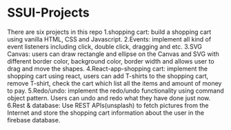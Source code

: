 # SSUI-Projects
There are six projects in this repo
1.shopping cart: build a shopping cart using vanilla HTML, CSS and Javascript.
2.Events: implement all kind of event listeners including click, double click, dragging and etc.
3.SVG Canvas: users can draw rectangle and ellipse on the Canvas and SVG with different border color, background color, border width and allows user to drag and move the shapes.
4.React-app-shopping cart: implement the shopping cart using react, users can add T-shirts to the shopping cart, remove T-shirt, check the cart which list all the items and amount of money to pay.
5.Redo/undo: implement the redo/undo functionality using command object pattern. Users can undo and redo what they have done just now.
6.Rest & database: Use REST APIs(unsplash) to fetch pictures from the Internet and store the shopping cart information about the user in the firebase database. 
